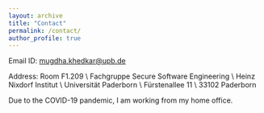 ```yaml
---
layout: archive
title: "Contact"
permalink: /contact/
author_profile: true
---
```



Email ID: mugdha.khedkar@upb.de

Address: Room F1.209 \\
Fachgruppe Secure Software Engineering \\
Heinz Nixdorf Institut \\
Universität Paderborn \\
Fürstenallee 11 \\
33102 Paderborn 

Due to the COVID-19 pandemic, I am working from my home office. 